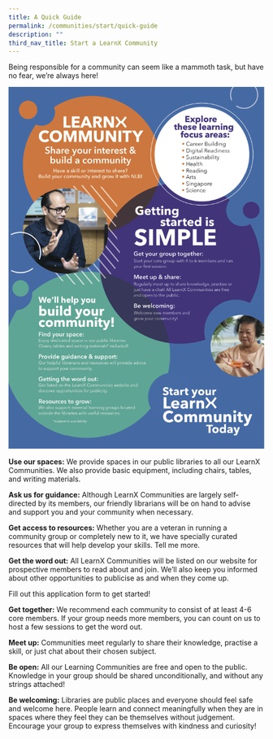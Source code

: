 ```yaml
---
title: A Quick Guide
permalink: /communities/start/quick-guide
description: ""
third_nav_title: Start a LearnX Community
---
```

<style type="text/css">
/* Links */
.content a { color: #322987; }
.content a:focus,
.content a:hover { color: #28216c; }

/* Button Outline */
.bp-button { padding-left: 1.5rem; padding-right: 1.5rem; }
.bp-button.is-primary-outline { border: 1px solid #322987; color: #322987; background-color: transparent; text-decoration: none; }
.bp-button.is-primary-outline:focus,
.bp-button.is-primary-outline:hover { border: 1px solid #322987; color: #cff2e8; background-color: #322987; text-decoration: none; }

/* Responsive Iframe */
.responsive-iframe { position: absolute; top: 0; left: 0; bottom: 0; right: 0; width: 100%; height: 100%; }
.responsive-iframe-container { position: relative; overflow: hidden; width: 100%; }
.responsive-iframe-container.ratio-16by9 { padding-top: 56.25%; }
.responsive-iframe-container.ratio-4by3 { padding-top: 75%; }
.responsive-iframe-container.ratio-3by2 { padding-top: 66.66%; }
.responsive-iframe-container.ratio-1by1 { padding-top: 100%; }
</style>
Being responsible for a community can seem like a mammoth task, but have no fear, we’re always here!

![Alt text for image on Isomer site](/images/learning-communities/LC-AQuickGuide.png)

**Use our spaces:** We provide spaces in our public libraries to all our LearnX Communities. We also provide basic equipment, including chairs, tables, and writing materials.

**Ask us for guidance:** Although LearnX Communities are largely self-directed by its members, our friendly librarians will be on hand to advise and support you and your community when necessary. 

**Get access to resources:** Whether you are a veteran in running a community group or completely new to it, we have specially curated resources that will help develop your skills. Tell me more.

**Get the word out:** All LearnX Communities will be listed on our website for prospective members to read about and join. We’ll also keep you informed about other opportunities to publicise as and when they come up. 

Fill out this application form to get started!

**Get together:** We recommend each community to consist of at least 4-6 core members. If your group needs more members, you can count on us to host a few sessions to get the word out. 

**Meet up:** Communities meet regularly to share their knowledge, practise a skill, or just chat about their chosen subject.

**Be open:** All our Learning Communities are free and open to the public. Knowledge in your group should be shared unconditionally, and without any strings attached!  

**Be welcoming:** Libraries are public places and everyone should feel safe and welcome here. People learn and connect meaningfully when they are in spaces where they feel they can be themselves without judgement. Encourage your group to express themselves with kindness and curiosity!